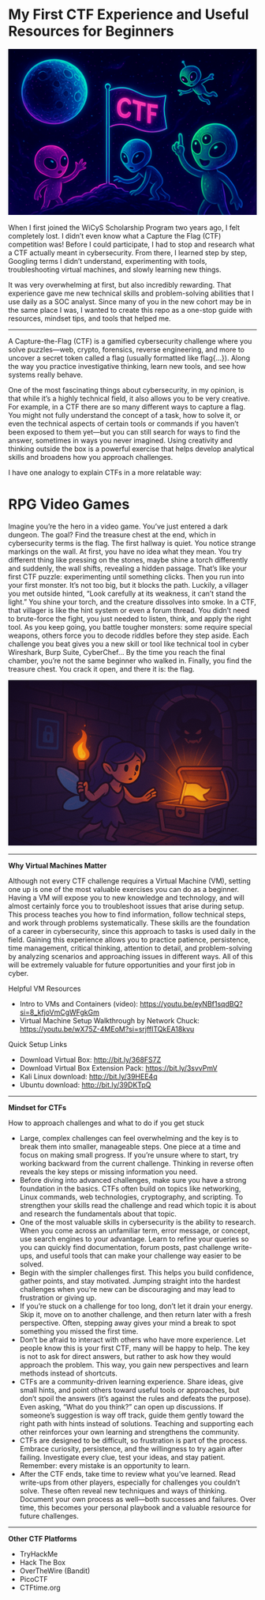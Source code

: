 # My First CTF Experience and Useful Resources for Beginners

![image alt](https://github.com/dita-cyber/My-First-CTF/blob/2adddd13f7b6efc962ac516ff8d1b8e17affde01/CTF.png)

When I first joined the WiCyS Scholarship Program two years ago, I felt completely lost. I didn’t even know what a Capture the Flag (CTF) competition was! Before I could participate, I had to stop and research what a CTF actually meant in cybersecurity. From there, I learned step by step, Googling terms I didn’t understand, experimenting with tools, troubleshooting virtual machines, and slowly learning new things. 

It was very overwhelming at first, but also incredibly rewarding. That experience gave me new technical skills and problem-solving abilities that I use daily as a SOC analyst. Since many of you in the new cohort may be in the same place I was, I wanted to create this repo as a one-stop guide with resources, mindset tips, and tools that helped me.

____

A Capture-the-Flag (CTF) is a gamified cybersecurity challenge where you solve puzzles—web, crypto, forensics, reverse engineering, and more to uncover a secret token called a flag (usually formatted like flag{...}). Along the way you practice investigative thinking, learn new tools, and see how systems really behave.

One of the most fascinating things about cybersecurity, in my opinion, is that while it’s a highly technical field, it also allows you to be very creative. For example, in a CTF there are so many different ways to capture a flag. You might not fully understand the concept of a task, how to solve it, or even the technical aspects of certain tools or commands if you haven’t been exposed to them yet—but you can still search for ways to find the answer, sometimes in ways you never imagined. Using creativity and thinking outside the box is a powerful exercise that helps develop analytical skills and broadens how you approach challenges.

I have one analogy to explain CTFs in a more relatable way:

<h1> RPG Video Games </h1> 

Imagine you’re the hero in a video game. You’ve just entered a dark dungeon. The goal? Find the treasure chest at the end, which in cybersecurity terms is the flag. The first hallway is quiet. You notice strange markings on the wall. At first, you have no idea what they mean. You try different thing like pressing on the stones, maybe shine a torch differently and suddenly, the wall shifts, revealing a hidden passage. That’s like your first CTF puzzle: experimenting until something clicks. Then you run into your first monster. It’s not too big, but it blocks the path. Luckily, a villager you met outside hinted, “Look carefully at its weakness, it can’t stand the light.” You shine your torch, and the creature dissolves into smoke. In a CTF, that villager is like the hint system or even a forum thread. You didn’t need to brute-force the fight, you just needed to listen, think, and apply the right tool. As you keep going, you battle tougher monsters: some require special weapons, others force you to decode riddles before they step aside. Each challenge you beat gives you a new skill or tool like technical tool in cyber Wireshark, Burp Suite, CyberChef... By the time you reach the final chamber, you’re not the same beginner who walked in. Finally, you find the treasure chest. You crack it open, and there it is: the flag.

![image alt](https://github.com/dita-cyber/My-First-CTF/blob/fa53d31364bd88e7d24ada62028602559c20b9e3/CTFRPG.png)
____

**Why Virtual Machines Matter**

Although not every CTF challenge requires a Virtual Machine (VM), setting one up is one of the most valuable exercises you can do as a beginner. Having a VM will expose you to new knowledge and technology, and will almost certainly force you to troubleshoot issues that arise during setup. This process teaches you how to find information, follow technical steps, and work through problems systematically. These skills are the foundation of a career in cybersecurity, since this approach to tasks is used daily in the field. Gaining this experience allows you to practice patience, persistence, time management, critical thinking, attention to detail, and problem-solving by analyzing scenarios and approaching issues in different ways. All of this will be extremely valuable for future opportunities and your first job in cyber.

Helpful VM Resources

- Intro to VMs and Containers (video): https://youtu.be/eyNBf1sqdBQ?si=8_kfjoVmCgWFgkGm
- Virtual Machine Setup Walkthrough by Network Chuck: https://youtu.be/wX75Z-4MEoM?si=srjffITQkEA18kvu
  
Quick Setup Links

- Download Virtual Box: http://bit.ly/368FS7Z
- Download Virtual Box Extension Pack: https://bit.ly/3svvPmV
- Kali Linux download: http://bit.ly/39HEE4q
- Ubuntu download: http://bit.ly/39DKTpQ
____

**Mindset for CTFs**

How to approach challenges and what to do if you get stuck

- Large, complex challenges can feel overwhelming and the key is to break them into smaller, manageable steps. One piece at a time and focus on making small progress. If you’re unsure where to start, try working backward from the current challenge. Thinking in reverse often reveals the key steps or missing information you need.
- Before diving into advanced challenges, make sure you have a strong foundation in the basics. CTFs often build on topics like networking, Linux commands, web technologies, cryptography, and scripting. To strengthen your skills read the challenge and read which topic it is about and research the fundamentals about that topic. 
- One of the most valuable skills in cybersecurity is the ability to research. When you come across an unfamiliar term, error message, or concept, use search engines to your advantage. Learn to refine your queries so you can quickly find documentation, forum posts, past challenge write-ups, and useful tools that can make your challenge way easier to be solved. 
- Begin with the simpler challenges first. This helps you build confidence, gather points, and stay motivated. Jumping straight into the hardest challenges when you’re new can be discouraging and may lead to frustration or giving up.
- If you’re stuck on a challenge for too long, don’t let it drain your energy. Skip it, move on to another challenge, and then return later with a fresh perspective. Often, stepping away gives your mind a break to spot something you missed the first time.
- Don’t be afraid to interact with others who have more experience. Let people know this is your first CTF, many will be happy to help. The key is not to ask for direct answers, but rather to ask how they would approach the problem. This way, you gain new perspectives and learn methods instead of shortcuts.
- CTFs are a community-driven learning experience. Share ideas, give small hints, and point others toward useful tools or approaches, but don’t spoil the answers (it’s against the rules and defeats the purpose). Even asking, “What do you think?” can open up discussions. If someone’s suggestion is way off track, guide them gently toward the right path with hints instead of solutions. Teaching and supporting each other reinforces your own learning and strengthens the community.
- CTFs are designed to be difficult, so frustration is part of the process. Embrace curiosity, persistence, and the willingness to try again after failing. Investigate every clue, test your ideas, and stay patient. Remember: every mistake is an opportunity to learn.
- After the CTF ends, take time to review what you’ve learned. Read write-ups from other players, especially for challenges you couldn’t solve. These often reveal new techniques and ways of thinking. Document your own process as well—both successes and failures. Over time, this becomes your personal playbook and a valuable resource for future challenges.

____

**Other CTF Platforms**

- TryHackMe
- Hack The Box
- OverTheWire (Bandit)
- PicoCTF
- CTFtime.org


